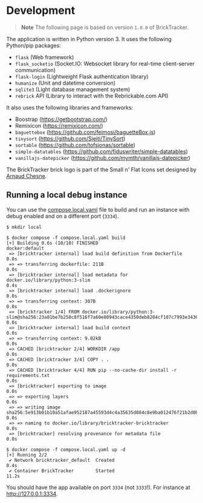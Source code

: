# Development

> **Note**
> The following page is based on version `1.0.0` of BrickTracker.

The application is written in Python version 3.
It uses the following Python/pip packages:

- `flask` (Web framework)
- `flask_socketio` (Socket.IO: Websocket library for real-time client-server communication)
- `flask-login` (Lightweight Flask authentication library)
- `humanize` (Unit and datetime conversion)
- `sqlite3` (Light database management system)
- `rebrick` API (Library to interact with the Rebrickable.com API)

It also uses the following libraries and frameworks:

- Boostrap (https://getbootstrap.com/)
- Remixicon (https://remixicon.com/)
- `baguettebox` (https://github.com/feimosi/baguetteBox.js)
- `tinysort` (https://github.com/Sjeiti/TinySort)
- `sortable` (https://github.com/tofsjonas/sortable)
- `simple-datatables` (https://github.com/fiduswriter/simple-datatables)
- `vanillajs-datepicker` (https://github.com/mymth/vanillajs-datepicker)

The BrickTracker brick logo is part of the Small n' Flat Icons set designed by [Arnaud Chesne](https://iconduck.com/designers/arnaud-chesne).


## Running a local debug instance

You can use the [compose.local.yaml](../compose.local.yaml) file to build and run an instance with debug enabled and on a different port (`3334`).

```
$ mkdir local

$ docker compose -f compose.local.yaml build
[+] Building 0.6s (10/10) FINISHED                                                                                                         docker:default
 => [bricktracker internal] load build definition from Dockerfile                                                                                    0.0s
 => => transferring dockerfile: 211B                                                                                                                 0.0s
 => [bricktracker internal] load metadata for docker.io/library/python:3-slim                                                                        0.4s
 => [bricktracker internal] load .dockerignore                                                                                                       0.0s
 => => transferring context: 307B                                                                                                                    0.0s
 => [bricktracker 1/4] FROM docker.io/library/python:3-slim@sha256:23a81be7b258c8f516f7a60e80943cace4350deb8204cf107c7993e343610d47                  0.0s
 => [bricktracker internal] load build context                                                                                                       0.0s
 => => transferring context: 9.02kB                                                                                                                  0.0s
 => CACHED [bricktracker 2/4] WORKDIR /app                                                                                                           0.0s
 => CACHED [bricktracker 3/4] COPY . .                                                                                                               0.0s
 => CACHED [bricktracker 4/4] RUN pip --no-cache-dir install -r requirements.txt                                                                     0.0s
 => [bricktracker] exporting to image                                                                                                                0.0s
 => => exporting layers                                                                                                                              0.0s
 => => writing image sha256:5e913b01b10a51afae952187a45593d4c4a35635d084c8e9ba012476f21b2d0b                                                         0.0s
 => => naming to docker.io/library/bricktracker-bricktracker                                                                                         0.0s
 => [bricktracker] resolving provenance for metadata file                                                                                            0.0s

$ docker compose -f compose.local.yaml up -d
[+] Running 2/2
 ✔ Network bricktracker_default  Created                                                                                                             0.4s
 ✔ Container BrickTracker        Started                                                                                                            11.2s
```

You should have the app available on port `3334` (not `3333`!). For instance at http://127.0.0.1:3334.
